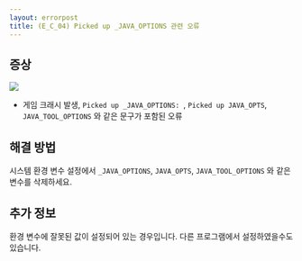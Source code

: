```yaml
---
layout: errorpost
title: (E_C_04) Picked up _JAVA_OPTIONS 관련 오류
---
```


## 증상

![]({{site.url}}/assets/E_C_04_01.png)

- 게임 크래시 발생, `Picked up _JAVA_OPTIONS: `, `Picked up JAVA_OPTS`, `JAVA_TOOL_OPTIONS` 와 같은 문구가 포함된 오류

## 해결 방법

시스템 환경 변수 설정에서 `_JAVA_OPTIONS`, `JAVA_OPTS`, `JAVA_TOOL_OPTIONS` 와 같은 변수를 삭제하세요.

## 추가 정보

환경 변수에 잘못된 값이 설정되어 있는 경우입니다. 다른 프로그램에서 설정하였을수도 있습니다.